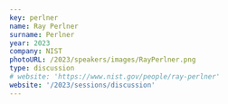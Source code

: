 ```yaml
---
key: perlner
name: Ray Perlner
surname: Perlner 
year: 2023
company: NIST
photoURL: /2023/speakers/images/RayPerlner.png
type: discussion
# website: 'https://www.nist.gov/people/ray-perlner'
website: '/2023/sessions/discussion'
---
```

